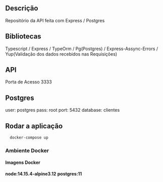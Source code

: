 ## Descrição

Repositório da API feita com Express / Postgres

## Bibliotecas 

Typescript / Express / TypeOrm / Pg(Postgres) / Express-Assync-Errors / Yup(Validação dos dados recebidos nas Requisições)

## API
Porta de Acesso 3333
## Postgres
 user: postgres
 pass: root
 port: 5432
 database: clientes


 

## Rodar a aplicação
```bash
  docker-compose up
```

### Ambiente Docker 

#### Imagens Docker 
**node:14.15.4-alpine3.12**
**postgres:11**

